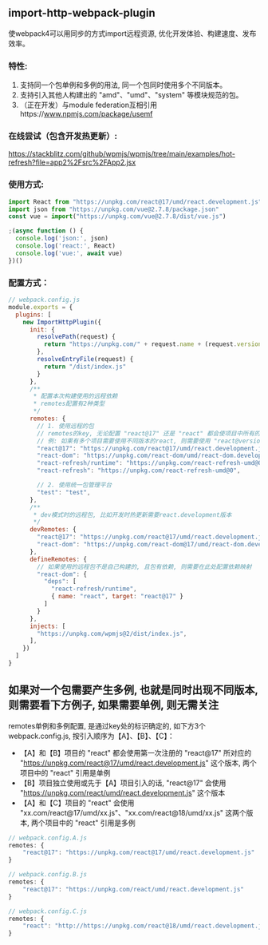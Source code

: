 ## import-http-webpack-plugin
使webpack4可以用同步的方式import远程资源, 优化开发体验、构建速度、发布效率。

### 特性:
1. 支持同一个包单例和多例的用法, 同一个包同时使用多个不同版本。
2. 支持引入其他人构建出的 "amd"、"umd"、"system" 等模块规范的包。
3. （正在开发）与module federation互相引用https://www.npmjs.com/package/usemf
<!-- 3. （待支持）"import-http" 引入 "module federation exposes"。
4. （待支持）"module federation remotes" 引入 "import-http"。
5. （待支持）"import-http" 使用 "module federation shares"。
6. （待支持）"module federation shares" 使用 "import-http deps"。 -->

### 在线尝试（包含开发热更新）:

https://stackblitz.com/github/wpmjs/wpmjs/tree/main/examples/hot-refresh?file=app2%2Fsrc%2FApp2.jsx

### 使用方式:
``` js
import React from "https://unpkg.com/react@17/umd/react.development.js"
import json from "https://unpkg.com/vue@2.7.8/package.json"
const vue = import("https://unpkg.com/vue@2.7.8/dist/vue.js")

;(async function () {
  console.log('json:', json)
  console.log('react:', React)
  console.log('vue:', await vue)
})()
```


### 配置方式：
``` js
// webpack.config.js
module.exports = {
  plugins: [
    new ImportHttpPlugin({
      init: {
        resolvePath(request) {
          return "https://unpkg.com/" + request.name + (request.version ? "@" + request.version : "")
        },
        resolveEntryFile(request) {
          return "/dist/index.js"
        }
      },
      /**
       * 配置本次构建使用的远程依赖
       * remotes配置有2种类型
       */
      remotes: {
        // 1. 使用远程的包
        // remotes的key, 无论配置 "react@17" 还是 "react" 都会使项目中所有的 "react" 使用远程依赖
        // 例: 如果有多个项目需要使用不同版本的react, 则需要使用 "react@version" 这种方式
        "react@17": "https://unpkg.com/react@17/umd/react.development.js",
        "react-dom": "https://unpkg.com/react-dom/umd/react-dom.development.js",
        "react-refresh/runtime": "https://unpkg.com/react-refresh-umd@0",
        "react-refresh": "https://unpkg.com/react-refresh-umd@0",

        // 2. 使用统一包管理平台
        "test": "test",
      },
      /**
       * dev模式时的远程包, 比如开发时热更新需要react.development版本
       */
      devRemotes: {
        "react@17": "https://unpkg.com/react@17/umd/react.development.js",
        "react-dom": "https://unpkg.com/react-dom@17/umd/react-dom.development.js",
      },
      defineRemotes: {
        // 如果使用的远程包不是自己构建的, 且包有依赖, 则需要在此处配置依赖映射
        "react-dom": {
          "deps": [
            "react-refresh/runtime",
            { name: "react", target: "react@17" }
          ]
        }
      },
      injects: [
        "https://unpkg.com/wpmjs@2/dist/index.js",
      ],
    })
  ]
}
```

## 如果对一个包需要产生多例, 也就是同时出现不同版本, 则需要看下方例子, 如果需要单例, 则无需关注

remotes单例和多例配置, 是通过key处的标识确定的, 如下方3个webpack.config.js, 按引入顺序为【A】、【B】、【C】：

* 【A】和【B】项目的 "react" 都会使用第一次注册的 "react@17" 所对应的 "https://unpkg.com/react@17/umd/react.development.js" 这个版本, 两个项目中的 "react" 引用是单例
* 【B】项目独立使用或先于【A】项目引入的话, "react@17" 会使用 "https://unpkg.com/react/umd/react.development.js" 这个版本
* 【A】和【C】项目的 "react" 会使用 "xx.com/react@17/umd/xx.js"、"xx.com/react@18/umd/xx.js" 这两个版本, 两个项目中的 "react" 引用是多例
``` js
// webpack.config.A.js
remotes: {
    "react@17": "https://unpkg.com/react@17/umd/react.development.js"
}

// webpack.config.B.js
remotes: {
    "react@17": "https://unpkg.com/react/umd/react.development.js"
}

// webpack.config.C.js
remotes: {
    "react": "http://https://unpkg.com/react@18/umd/react.development.js"
}
```